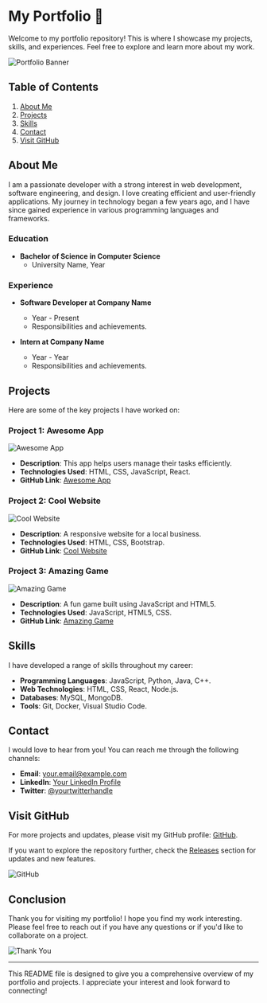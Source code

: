 # My Portfolio 🌟

Welcome to my portfolio repository! This is where I showcase my projects, skills, and experiences. Feel free to explore and learn more about my work.

![Portfolio Banner](https://via.placeholder.com/1200x300.png?text=Welcome+to+My+Portfolio)

## Table of Contents

1. [About Me](#about-me)
2. [Projects](#projects)
3. [Skills](#skills)
4. [Contact](#contact)
5. [Visit GitHub](#visit-github)

## About Me

I am a passionate developer with a strong interest in web development, software engineering, and design. I love creating efficient and user-friendly applications. My journey in technology began a few years ago, and I have since gained experience in various programming languages and frameworks.

### Education

- **Bachelor of Science in Computer Science**
  - University Name, Year

### Experience

- **Software Developer at Company Name**
  - Year - Present
  - Responsibilities and achievements.

- **Intern at Company Name**
  - Year - Year
  - Responsibilities and achievements.

## Projects

Here are some of the key projects I have worked on:

### Project 1: Awesome App

![Awesome App](https://via.placeholder.com/400x200.png?text=Awesome+App)

- **Description**: This app helps users manage their tasks efficiently.
- **Technologies Used**: HTML, CSS, JavaScript, React.
- **GitHub Link**: [Awesome App](https://github.com/user/awesome-app)

### Project 2: Cool Website

![Cool Website](https://via.placeholder.com/400x200.png?text=Cool+Website)

- **Description**: A responsive website for a local business.
- **Technologies Used**: HTML, CSS, Bootstrap.
- **GitHub Link**: [Cool Website](https://github.com/user/cool-website)

### Project 3: Amazing Game

![Amazing Game](https://via.placeholder.com/400x200.png?text=Amazing+Game)

- **Description**: A fun game built using JavaScript and HTML5.
- **Technologies Used**: JavaScript, HTML5, CSS.
- **GitHub Link**: [Amazing Game](https://github.com/user/amazing-game)

## Skills

I have developed a range of skills throughout my career:

- **Programming Languages**: JavaScript, Python, Java, C++.
- **Web Technologies**: HTML, CSS, React, Node.js.
- **Databases**: MySQL, MongoDB.
- **Tools**: Git, Docker, Visual Studio Code.

## Contact

I would love to hear from you! You can reach me through the following channels:

- **Email**: your.email@example.com
- **LinkedIn**: [Your LinkedIn Profile](https://www.linkedin.com/in/yourprofile)
- **Twitter**: [@yourtwitterhandle](https://twitter.com/yourtwitterhandle)

## Visit GitHub

For more projects and updates, please visit my GitHub profile: [GitHub](https://github.com). 

If you want to explore the repository further, check the [Releases](https://github.com/user/portfolio/releases) section for updates and new features.

![GitHub](https://img.shields.io/badge/GitHub-Portfolio-blue)

## Conclusion

Thank you for visiting my portfolio! I hope you find my work interesting. Please feel free to reach out if you have any questions or if you'd like to collaborate on a project. 

![Thank You](https://via.placeholder.com/600x200.png?text=Thank+You+for+Visiting)

---

This README file is designed to give you a comprehensive overview of my portfolio and projects. I appreciate your interest and look forward to connecting!